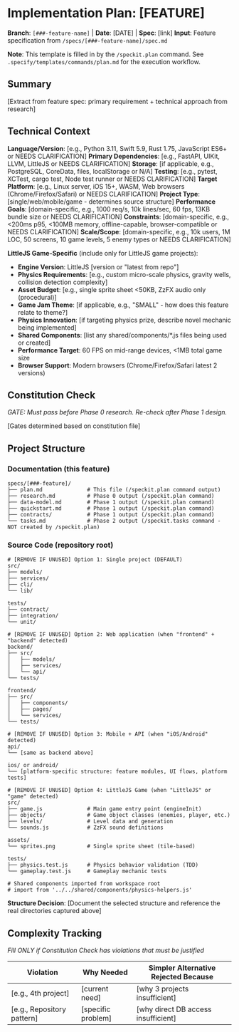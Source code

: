 # Implementation Plan: [FEATURE]

**Branch**: `[###-feature-name]` | **Date**: [DATE] | **Spec**: [link]
**Input**: Feature specification from `/specs/[###-feature-name]/spec.md`

**Note**: This template is filled in by the `/speckit.plan` command. See `.specify/templates/commands/plan.md` for the execution workflow.

## Summary

[Extract from feature spec: primary requirement + technical approach from research]

## Technical Context

<!--
  ACTION REQUIRED: Replace the content in this section with the technical details
  for the project. The structure here is presented in advisory capacity to guide
  the iteration process.
-->

**Language/Version**: [e.g., Python 3.11, Swift 5.9, Rust 1.75, JavaScript ES6+ or NEEDS CLARIFICATION]
**Primary Dependencies**: [e.g., FastAPI, UIKit, LLVM, LittleJS or NEEDS CLARIFICATION]
**Storage**: [if applicable, e.g., PostgreSQL, CoreData, files, localStorage or N/A]
**Testing**: [e.g., pytest, XCTest, cargo test, Node test runner or NEEDS CLARIFICATION]
**Target Platform**: [e.g., Linux server, iOS 15+, WASM, Web browsers (Chrome/Firefox/Safari) or NEEDS CLARIFICATION]
**Project Type**: [single/web/mobile/game - determines source structure]
**Performance Goals**: [domain-specific, e.g., 1000 req/s, 10k lines/sec, 60 fps, 13KB bundle size or NEEDS CLARIFICATION]
**Constraints**: [domain-specific, e.g., <200ms p95, <100MB memory, offline-capable, browser-compatible or NEEDS CLARIFICATION]
**Scale/Scope**: [domain-specific, e.g., 10k users, 1M LOC, 50 screens, 10 game levels, 5 enemy types or NEEDS CLARIFICATION]

**LittleJS Game-Specific** (include only for LittleJS game projects):

- **Engine Version**: LittleJS [version or "latest from repo"]
- **Physics Requirements**: [e.g., custom micro-scale physics, gravity wells, collision detection complexity]
- **Asset Budget**: [e.g., single sprite sheet <50KB, ZzFX audio only (procedural)]
- **Game Jam Theme**: [if applicable, e.g., "SMALL" - how does this feature relate to theme?]
- **Physics Innovation**: [if targeting physics prize, describe novel mechanic being implemented]
- **Shared Components**: [list any shared/components/*.js files being used or created]
- **Performance Target**: 60 FPS on mid-range devices, <1MB total game size
- **Browser Support**: Modern browsers (Chrome/Firefox/Safari latest 2 versions)

## Constitution Check

*GATE: Must pass before Phase 0 research. Re-check after Phase 1 design.*

[Gates determined based on constitution file]

## Project Structure

### Documentation (this feature)

```
specs/[###-feature]/
├── plan.md              # This file (/speckit.plan command output)
├── research.md          # Phase 0 output (/speckit.plan command)
├── data-model.md        # Phase 1 output (/speckit.plan command)
├── quickstart.md        # Phase 1 output (/speckit.plan command)
├── contracts/           # Phase 1 output (/speckit.plan command)
└── tasks.md             # Phase 2 output (/speckit.tasks command - NOT created by /speckit.plan)
```

### Source Code (repository root)
<!--
  ACTION REQUIRED: Replace the placeholder tree below with the concrete layout
  for this feature. Delete unused options and expand the chosen structure with
  real paths (e.g., apps/admin, packages/something). The delivered plan must
  not include Option labels.
-->

```
# [REMOVE IF UNUSED] Option 1: Single project (DEFAULT)
src/
├── models/
├── services/
├── cli/
└── lib/

tests/
├── contract/
├── integration/
└── unit/

# [REMOVE IF UNUSED] Option 2: Web application (when "frontend" + "backend" detected)
backend/
├── src/
│   ├── models/
│   ├── services/
│   └── api/
└── tests/

frontend/
├── src/
│   ├── components/
│   ├── pages/
│   └── services/
└── tests/

# [REMOVE IF UNUSED] Option 3: Mobile + API (when "iOS/Android" detected)
api/
└── [same as backend above]

ios/ or android/
└── [platform-specific structure: feature modules, UI flows, platform tests]

# [REMOVE IF UNUSED] Option 4: LittleJS Game (when "LittleJS" or "game" detected)
src/
├── game.js              # Main game entry point (engineInit)
├── objects/             # Game object classes (enemies, player, etc.)
├── levels/              # Level data and generation
└── sounds.js            # ZzFX sound definitions

assets/
└── sprites.png          # Single sprite sheet (tile-based)

tests/
├── physics.test.js      # Physics behavior validation (TDD)
└── gameplay.test.js     # Gameplay mechanic tests

# Shared components imported from workspace root
# import from '../../shared/components/physics-helpers.js'
```

**Structure Decision**: [Document the selected structure and reference the real
directories captured above]

## Complexity Tracking

*Fill ONLY if Constitution Check has violations that must be justified*

| Violation | Why Needed | Simpler Alternative Rejected Because |
|-----------|------------|-------------------------------------|
| [e.g., 4th project] | [current need] | [why 3 projects insufficient] |
| [e.g., Repository pattern] | [specific problem] | [why direct DB access insufficient] |
